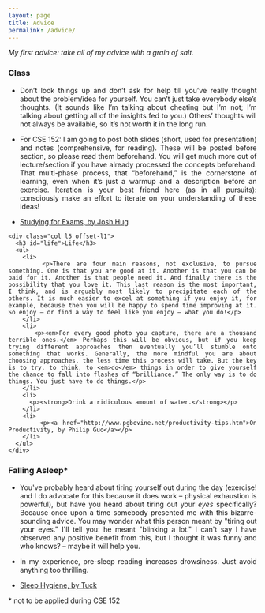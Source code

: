 ```yaml
---
layout: page
title: Advice
permalink: /advice/
---
```


_My first advice: take all of my advice with a grain of salt._

<div style="text-align: justify">
  <div class="row">
    <div class="col l5">
      <h3 id="class">Class</h3>
      <ul>
        <li>
          <p>Don’t look things up and don’t ask for help till you’ve really thought about the problem/idea for yourself. You can’t just take everybody else’s thoughts. (It sounds like I’m talking about cheating but I’m not; I’m talking about getting all of the insights fed to you.) Others’ thoughts will not always be available, so it’s not worth it in the long run.</p>
        </li>
        <li>
          <p>For CSE 152: I am going to post both slides (short, used for presentation) and notes (comprehensive, for reading). These will be posted before section, so please read them beforehand. You will get much more out of lecture/section if you have already processed the concepts beforehand. That multi-phase process, that “beforehand,” is the cornerstone of learning, even when it’s just a warmup and a description before an exercise. Iteration is your best friend here (as in all pursuits): consciously make an effort to iterate on your understanding of these ideas!</p>
        </li>
        <li>
          <p><a href="http://datastructur.es/sp17/materials/guides/study-guide.html">Studying for Exams, by Josh Hug</a></p>
        </li>
      </ul>
    </div>

    <div class="col l5 offset-l1">
      <h3 id="life">Life</h3>
      <ul>
        <li>
          <p>There are four main reasons, not exclusive, to pursue something. One is that you are good at it. Another is that you can be paid for it. Another is that people need it. And finally there is the possibility that you love it. This last reason is the most important, I think, and is arguably most likely to precipitate each of the others. It is much easier to excel at something if you enjoy it, for example, because then you will be happy to spend time improving at it. So enjoy – or find a way to feel like you enjoy – what you do!</p>
        </li>
        <li>
          <p><em>For every good photo you capture, there are a thousand terrible ones.</em> Perhaps this will be obvious, but if you keep trying different approaches then eventually you’ll stumble onto something that works. Generally, the more mindful you are about choosing approaches, the less time this process will take. But the key is to try, to think, to <em>do</em> things in order to give yourself the chance to fall into flashes of “brilliance.” The only way is to do things. You just have to do things.</p>
        </li>
        <li>
          <p><strong>Drink a ridiculous amount of water.</strong></p>
        </li>
        <li>
          <p><a href="http://www.pgbovine.net/productivity-tips.htm">On Productivity, by Philip Guo</a></p>
        </li>
      </ul>
    </div>
  </div>
  <div class="row">
    <div class="col l5">
      <h3 id="falling-asleep">Falling Asleep*</h3>
      <ul>
        <li>
          <p>You've probably heard about tiring yourself out during the day (exercise! and I do advocate for this because it does work – physical exhaustion is powerful), but have you heard about tiring out your <em>eyes</em> specifically? Because once upon a time somebody presented me with this bizarre-sounding advice. You may wonder what this person meant by "tiring out your eyes." I'll tell you: he meant "blinking a lot." I can't say I have observed any positive benefit from this, but I thought it was funny and who knows? – maybe it will help you.</p>
        </li>
        <li>
          <p>In my experience, pre-sleep reading increases drowsiness. Just avoid anything too thrilling.</p>
        </li>
        <li>
          <p><a href="https://www.tuck.com/sleep-hygiene/">Sleep Hygiene, by Tuck</a></p>
        </li>
      </ul>
    </div>
  </div>
</div>

<p>* not to be applied during CSE 152</p>
